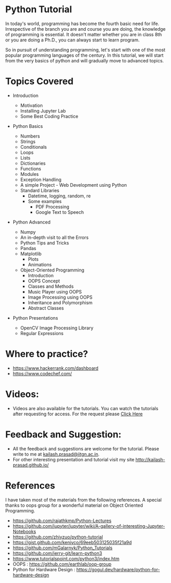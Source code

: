 # Python Tutorial
In today's world, programming has become the fourth basic need for life. Irrespective of the branch you are and course you are doing, the knowledge of programming is essential. It doesn't matter whether you are in class 8th or you are doing a Ph.D., you can always start to learn program.

So in pursuit of understanding programming, let's start with one of the most popular programming languages of the century. In this tutorial, we will start from the very basics of python and will gradually move to advanced topics.

Topics Covered
====
- Introduction
  - Motivation
  - Installing Jupyter Lab
  - Some Best Coding Practice

- Python Basics
  - Numbers
  - Strings
  - Conditionals
  - Loops
  - Lists
  - Dictionaries
  - Functions
  - Modules
  - Exception Handling
  - A simple Project - Web Development using Python
  - Standard Libraries
    - Datetime, logging, random, re
    - Some examples 
      - PDF Processing
      - Google Text to Speech

- Python Advanced
  - Numpy
  - An in-depth visit to all the Errors
  - Python Tips and Tricks
  - Pandas
  - Matplotlib
    - Plots
    - Animations
  - Object-Oriented Programming
    - Introduction
    - OOPS Concept
    - Classes and Methods
    - Music Player using OOPS
    - Image Processing using OOPS
    - Inheritance and Polymorphism
    - Abstract Classes
- Python Presentations
  - OpenCV Image Processing Library
  - Regular Expressions


Where to practice?
=====
* https://www.hackerrank.com/dashboard
* https://www.codechef.com/

Videos:
=====
* Videos are also available for the tutorials. You can watch the tutorials after requesting for access. For the request please <a href="https://drive.google.com/drive/folders/11UhjgfFYGJs_sH5PEDCfvlCSVjZqSVRM" target="_blank">Click Here</a>

Feedback and Suggestion:
=====
* All the feedback and suggestions are welcome for the tutorial. Please write to me at kailash.prasad@iitgn.ac.in.
* For other interesting presentation and tutorial visit my site http://kailash-prasad.github.io/

References
=====
I have taken most of the materials from the following references. A special thanks to oops group for a wonderful material on Object Oriented Programming.
* https://github.com/rajathkmp/Python-Lectures
* https://github.com/jupyter/jupyter/wiki/A-gallery-of-interesting-Jupyter-Notebooks
* https://github.com/zhiyzuo/python-tutorial
* https://gist.github.com/kenjyco/69eeb503125035f21a9d
* https://github.com/mGalarnyk/Python_Tutorials
* https://github.com/jerry-git/learn-python3 
* https://www.tutorialspoint.com/python3/index.htm 
* OOPS : https://github.com/earthlab/oop-group
* Python for Hardware Design : https://gogul.dev/hardware/python-for-hardware-design

